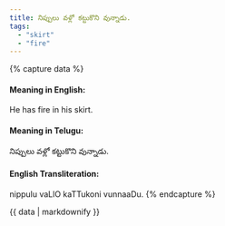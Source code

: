 ```yaml
---
title: నిప్పులు వళ్లో కట్టుకొని వున్నాడు.
tags:
  - "skirt"
  - "fire"
---
```


{% capture data %}
#### Meaning in English:
He has fire in his skirt.

#### Meaning in Telugu:
నిప్పులు వళ్లో కట్టుకొని వున్నాడు.

#### English Transliteration:
nippulu vaLlO kaTTukoni vunnaaDu.
{% endcapture %}

{{ data | markdownify }}

